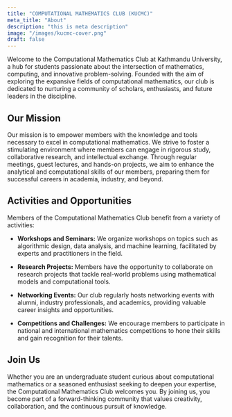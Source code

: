 ```yaml
---
title: "COMPUTATIONAL MATHEMATICS CLUB (KUCMC)"
meta_title: "About"
description: "this is meta description"
image: "/images/kucmc-cover.png"
draft: false
---
```



Welcome to the Computational Mathematics Club at Kathmandu University, a hub for students passionate about the intersection of mathematics, computing, and innovative problem-solving. Founded with the aim of exploring the expansive fields of computational mathematics, our club is dedicated to nurturing a community of scholars, enthusiasts, and future leaders in the discipline.

## Our Mission
Our mission is to empower members with the knowledge and tools necessary to excel in computational mathematics. We strive to foster a stimulating environment where members can engage in rigorous study, collaborative research, and intellectual exchange. Through regular meetings, guest lectures, and hands-on projects, we aim to enhance the analytical and computational skills of our members, preparing them for successful careers in academia, industry, and beyond.
 
## Activities and Opportunities

Members of the Computational Mathematics Club benefit from a variety of activities:

- **Workshops and Seminars:** We organize workshops on topics such as algorithmic design, data analysis, and machine learning, facilitated by experts and practitioners in the field.
  
- **Research Projects:** Members have the opportunity to collaborate on research projects that tackle real-world problems using mathematical models and computational tools.
  
- **Networking Events:** Our club regularly hosts networking events with alumni, industry professionals, and academics, providing valuable career insights and opportunities.
  
- **Competitions and Challenges:** We encourage members to participate in national and international mathematics competitions to hone their skills and gain recognition for their talents.


## Join Us
Whether you are an undergraduate student curious about computational mathematics or a seasoned enthusiast seeking to deepen your expertise, the Computational Mathematics Club welcomes you. By joining us, you become part of a forward-thinking community that values creativity, collaboration, and the continuous pursuit of knowledge.
